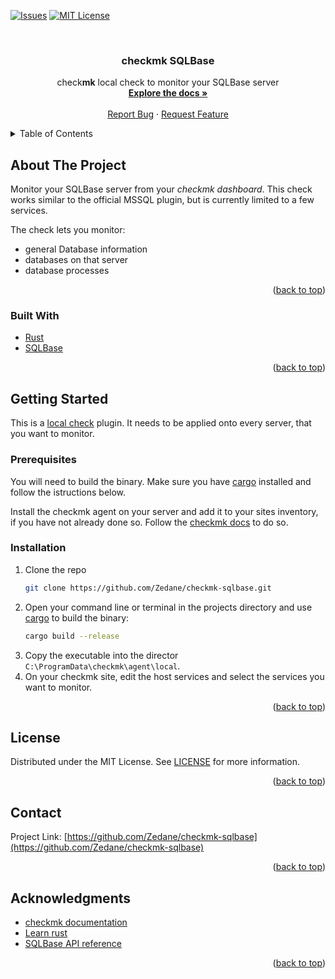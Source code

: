 <div id="top"></div>

[![Issues][issues-shield]][issues-url]
[![MIT License][license-shield]][license-url]



<!-- PROJECT LOGO -->
<br />
<div align="center">
  <!-- <a href="https://github.com/github_username/checkmk-sqlbase">
    <img src="images/logo.png" alt="Logo" width="80" height="80">
  </a> -->

<h3 align="center">check<b>mk</b> SQLBase</h3>

  <p align="center">
    check<b>mk</b> local check to monitor your SQLBase server
    <br />
    <a href="https://github.com/Zedane/checkmk-sqlbase"><strong>Explore the docs »</strong></a>
    <br />
    <br />
    <!-- <a href="https://github.com/Zedane/checkmk-sqlbase">View Demo</a>
    · -->
    <a href="https://github.com/Zedane/checkmk-sqlbase/issues">Report Bug</a>
    ·
    <a href="https://github.com/Zedane/checkmk-sqlbase/issues">Request Feature</a>
  </p>
</div>



<!-- TABLE OF CONTENTS -->
<details>
  <summary>Table of Contents</summary>
  <ol>
    <li>
      <a href="#about-the-project">About The Project</a>
      <ul>
        <li><a href="#built-with">Built With</a></li>
      </ul>
    </li>
    <li>
      <a href="#getting-started">Getting Started</a>
      <ul>
        <li><a href="#prerequisites">Prerequisites</a></li>
        <li><a href="#installation">Installation</a></li>
      </ul>
    </li>
    <li><a href="#contributing">Contributing</a></li>
    <li><a href="#license">License</a></li>
    <li><a href="#contact">Contact</a></li>
    <li><a href="#acknowledgments">Acknowledgments</a></li>
  </ol>
</details>



<!-- ABOUT THE PROJECT -->
## About The Project

<!-- [![Product Name Screen Shot][product-screenshot]](https://example.com) -->
<!-- 
Here's a blank template to get started: To avoid retyping too much info. Do a search and replace with your text editor for the following: `Zedane`, `checkmk-sqlbase`, `twitter_handle`, `linkedin_username`, `email_client`, `email`, `project_title`, `project_description` -->

Monitor your SQLBase server from your *checkmk dashboard*. This check works similar to the official MSSQL plugin, but is currently limited to a few services.

The check lets you monitor:
* general Database information
* databases on that server
* database processes 



<p align="right">(<a href="#top">back to top</a>)</p>



### Built With

* [Rust](https://rust-lang.org//)
* [SQLBase](https://www.opentext.com/products-and-solutions/products/specialty-technologies/opentext-gupta-development-tools-databases/opentext-gupta-sqlbase)

<p align="right">(<a href="#top">back to top</a>)</p>


<!-- GETTING STARTED -->
## Getting Started
<!-- 
This is an example of how you may give instructions on setting up your project locally.
To get a local copy up and running follow these simple example steps.
 -->

This is a [local check](https://docs.checkmk.com/latest/en/localchecks.html) plugin. It needs to be applied onto every server, that you want to monitor.

### Prerequisites

You will need to build the binary. Make sure you have [cargo](https://crates.io/) installed and follow the istructions below.

Install the checkmk agent on your server and add it to your sites inventory, if you have not already done so. Follow the [checkmk docs](https://docs.checkmk.com/latest/en/agent_windows.html#install) to do so.

### Installation

1. Clone the repo
   ```sh
   git clone https://github.com/Zedane/checkmk-sqlbase.git
   ```
2. Open your command line or terminal in the projects directory and use [cargo](https://crates.io/) to build the binary:
   ```sh
   cargo build --release
   ```
3. Copy the executable into the director `C:\ProgramData\checkmk\agent\local`. 
4. On your checkmk site, edit the host services and select the services you want to monitor.

<p align="right">(<a href="#top">back to top</a>)</p>



<!-- USAGE EXAMPLES -->
<!-- ## Usage

Use this space to show useful examples of how a project can be used. Additional screenshots, code examples and demos work well in this space. You may also link to more resources.

_For more examples, please refer to the [Documentation](https://example.com)_

<p align="right">(<a href="#top">back to top</a>)</p> -->



<!-- ROADMAP -->
<!-- ## Roadmap

- [ ] Feature 1
- [ ] Feature 2
- [ ] Feature 3
    - [ ] Nested Feature

See the [open issues](https://github.com/Zedane/checkmk-sqlbase/issues) for a full list of proposed features (and known issues).

<p align="right">(<a href="#top">back to top</a>)</p> -->



<!-- CONTRIBUTING -->
<!-- ## Contributing

Contributions are what make the open source community such an amazing place to learn, inspire, and create. Any contributions you make are **greatly appreciated**.

If you have a suggestion that would make this better, please fork the repo and create a pull request. You can also simply open an issue with the tag "enhancement".
Don't forget to give the project a star! Thanks again!

1. Fork the Project
2. Create your Feature Branch (`git checkout -b feature/AmazingFeature`)
3. Commit your Changes (`git commit -m 'Add some AmazingFeature'`)
4. Push to the Branch (`git push origin feature/AmazingFeature`)
5. Open a Pull Request

<p align="right">(<a href="#top">back to top</a>)</p> -->



<!-- LICENSE -->
## License

Distributed under the MIT License. See [LICENSE][license-url] for more information.

<p align="right">(<a href="#top">back to top</a>)</p>



<!-- CONTACT -->
## Contact

Project Link: [https://github.com/Zedane/checkmk-sqlbase](https://github.com/Zedane/checkmk-sqlbase)

<p align="right">(<a href="#top">back to top</a>)</p>



<!-- ACKNOWLEDGMENTS -->
## Acknowledgments

* [checkmk documentation](https://docs.checkmk.com/latest/en/)
* [Learn rust](https://doc.rust-lang.org/book/)
* [SQLBase API reference](https://manualzz.com/doc/38128556/sqlbase-sql-application-programming-interface-reference)

<p align="right">(<a href="#top">back to top</a>)</p>



<!-- MARKDOWN LINKS & IMAGES -->
<!-- https://www.markdownguide.org/basic-syntax/#reference-style-links -->
[issues-shield]: https://img.shields.io/github/issues/Zedane/checkmk-sqlbase.svg?style=for-the-badge
[issues-url]: https://github.com/Zedane/checkmk-sqlbase/issues
[license-shield]: https://img.shields.io/github/license/Zedane/checkmk-sqlbase.svg?style=for-the-badge
[license-url]: https://github.com/Zedane/checkmk-sqlbase/blob/master/LICENSE